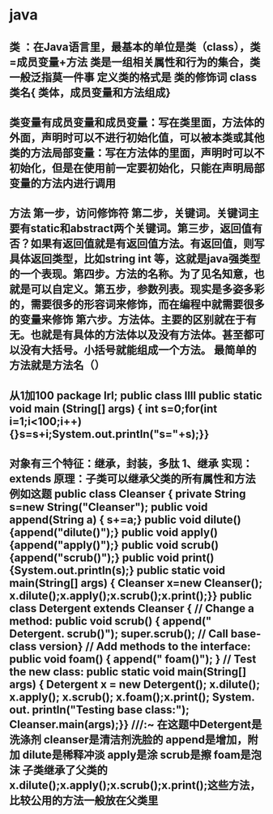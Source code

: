 # java

## 类 ：在Java语言里，最基本的单位是类（class），类=成员变量+方法                                                        类是一组相关属性和行为的集合，类一般泛指莫一件事                                                                         定义类的格式是  类的修饰词 class 类名{ 类体，成员变量和方法组成}

## 类变量有成员变量和成员变量：写在类里面，方法体的外面，声明时可以不进行初始化值，可以被本类或其他类的方法局部变量：写在方法体的里面，声明时可以不初始化，但是在使用前一定要初始化，只能在声明局部变量的方法内进行调用

## 方法 第一步，访问修饰符 第二步，关键词。关键词主要有static和abstract两个关键词。第三步，返回值有否？如果有返回值就是有返回值方法。有返回值，则写具体返回类型，比如string int 等，这就是java强类型的一个表现。第四步。方法的名称。为了见名知意，也就是可以自定义。第五步，参数列表。现实是多姿多彩的，需要很多的形容词来修饰，而在编程中就需要很多的变量来修饰 第六步。方法体。主要的区别就在于有无。也就是有具体的方法体以及没有方法体。甚至都可以没有大括号。小括号就能组成一个方法。 最简单的方法就是方法名（）

## 从1加100  package lrl;             public class llll                 public static void main (String[] args) {    int s=0;for(int i=1;i<100;i++) {}s=s+i;System.out.println("s="+s);}}

## 对象有三个特征：继承，封装，多肽 1、继承   实现：extends 原理：子类可以继承父类的所有属性和方法   例如这题                   public class Cleanser {                                                                                              private String s=new String("Cleanser");                                                                             public void append(String a) { s+=a;}                                                                                public void dilute() {append("dilute()");}                                                                           public void apply() {append("apply()");}                                                                             public void scrub() {append("scrub()");}                                                                             public void print() {System.out.println(s);}                                                                         public static void main(String[] args) {                                                                             Cleanser x=new Cleanser();                                                                                           x.dilute();x.apply();x.scrub();x.print();}}                                                                          public class Detergent extends Cleanser {                                                                            // Change a method:                                                                                                  public void scrub() {                                                                                                append(" Detergent. scrub()");                                                                                       super.scrub(); // Call base-class version}                                                                           // Add methods to the interface:                                                                                       public void foam() { append(" foam()"); }                                                                              // Test the new class:                                                                                            public static void main(String[] args) {                                                                             Detergent x = new Detergent();                                                                                       x.dilute(); x.apply(); x.scrub(); x.foam();x.print();                                                                 System. out. println("Testing base class:");                                                                        Cleanser.main(args);}} ///:~                                                                                         在这题中Detergent是洗涤剂 cleanser是清洁剂洗脸的 append是增加，附加  dilute是稀释冲淡  apply是涂 scrub是擦 foam是泡沫  子类继承了父类的x.dilute();x.apply();x.scrub();x.print();这些方法，比较公用的方法一般放在父类里